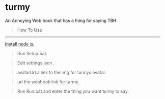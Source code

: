 # turmy
An Annoying Web hook that has a thing for saying TBH


> How To Use
***

[Install node js.](https://nodejs.org/en/download/current/)


> Run Setup.bat.


>Edit settings.json .

> avatarUrl a link to the img for turmys avatar.

> url the webhook link for turmy.

> Run Run.bat and enter the thing you want turmy to say.



